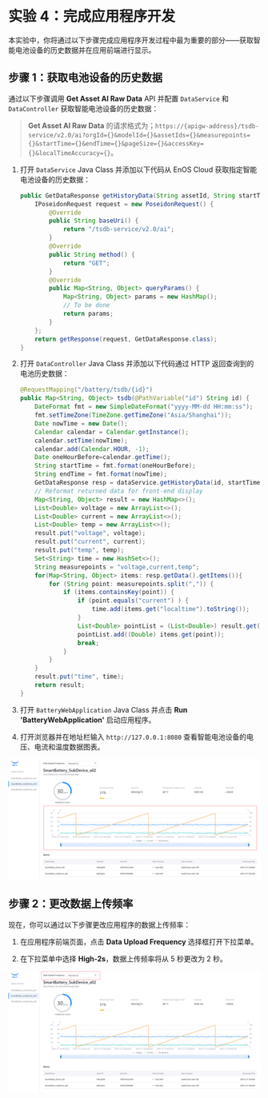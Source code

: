 # 实验 4：完成应用程序开发

本实验中，你将通过以下步骤完成应用程序开发过程中最为重要的部分——获取智能电池设备的历史数据并在应用前端进行显示。

## 步骤 1：获取电池设备的历史数据

通过以下步骤调用 **Get Asset AI Raw Data** API 并配置 `DataService` 和 `DataController` 获取智能电池设备的历史数据：

> **Get Asset AI Raw Data** 的请求格式为；`https://{apigw-address}/tsdb-service/v2.0/ai?orgId={}&modelId={}&assetIds={}&measurepoints={}&startTime={}&endTime={}&pageSize={}&accessKey={}&localTimeAccuracy={}`。

1. 打开 `DataService` Java Class 并添加以下代码从 EnOS Cloud 获取指定智能电池设备的历史数据：

   ```java
   public GetDataResponse getHistoryData(String assetId, String startTime, String endTime) {
       IPoseidonRequest request = new PoseidonRequest() {
           @Override
           public String baseUri() {
               return "/tsdb-service/v2.0/ai";
           }
           @Override
           public String method() {
               return "GET";
           }
           @Override
           public Map<String, Object> queryParams() {
               Map<String, Object> params = new HashMap();
               // To be done
               return params;
           }
       };
       return getResponse(request, GetDataResponse.class);
   }
   ```
   
2. 打开 `DataController` Java Class 并添加以下代码通过 HTTP 返回查询到的电池历史数据：

   ```java
   @RequestMapping("/battery/tsdb/{id}")
   public Map<String, Object> tsdb(@PathVariable("id") String id) {
       DateFormat fmt = new SimpleDateFormat("yyyy-MM-dd HH:mm:ss");
       fmt.setTimeZone(TimeZone.getTimeZone("Asia/Shanghai"));
       Date nowTime = new Date();
       Calendar calendar = Calendar.getInstance();
       calendar.setTime(nowTime);
       calendar.add(Calendar.HOUR, -1);
       Date oneHourBefore=calendar.getTime();
       String startTime = fmt.format(oneHourBefore);
       String endTime = fmt.format(nowTime);
       GetDataResponse resp = dataService.getHistoryData(id, startTime, endTime);
       // Reformat returned data for front-end display
       Map<String, Object> result = new HashMap<>();
       List<Double> voltage = new ArrayList<>();
       List<Double> current = new ArrayList<>();
       List<Double> temp = new ArrayList<>();
       result.put("voltage", voltage);
       result.put("current", current);
       result.put("temp", temp);
       Set<String> time = new HashSet<>();
       String measurepoints = "voltage,current,temp";
       for(Map<String, Object> items: resp.getData().getItems()){
           for (String point: measurepoints.split(",")) {
               if (items.containsKey(point)) {
                   if (point.equals("current") ) {
                       time.add(items.get("localtime").toString());
                   }
                   List<Double> pointList = (List<Double>) result.get(point);
                   pointList.add((Double) items.get(point));
                   break;
               }
           }
       }
       result.put("time", time);
       return result;
   }
   ```

3. 打开 `BatteryWebApplication` Java Class 并点击 **Run 'BatteryWebApplication'** 启动应用程序。

4. 打开浏览器并在地址栏输入 `http://127.0.0.1:8080` 查看智能电池设备的电压、电流和温度数据图表。

<img src="media/application-6.png" style="zoom:75%;" />

## 步骤 2：更改数据上传频率

现在，你可以通过以下步骤更改应用程序的数据上传频率：

1. 在应用程序前端页面，点击 **Data Upload Frequency** 选择框打开下拉菜单。

2. 在下拉菜单中选择 **High-2s**，数据上传频率将从 5 秒更改为 2 秒。

![application-7](media/application-7.png) 

